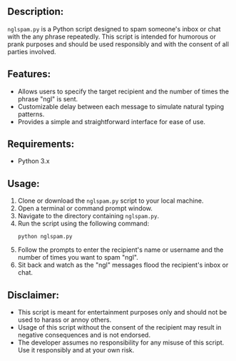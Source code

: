 ## Description:
`nglspam.py` is a Python script designed to spam someone's inbox or chat with the any phrase repeatedly. This script is intended for humorous or prank purposes and should be used responsibly and with the consent of all parties involved.

## Features:
- Allows users to specify the target recipient and the number of times the phrase "ngl" is sent.
- Customizable delay between each message to simulate natural typing patterns.
- Provides a simple and straightforward interface for ease of use.

## Requirements:
- Python 3.x

## Usage:
1. Clone or download the `nglspam.py` script to your local machine.
2. Open a terminal or command prompt window.
3. Navigate to the directory containing `nglspam.py`.
4. Run the script using the following command:
   ```
   python nglspam.py
   ```
5. Follow the prompts to enter the recipient's name or username and the number of times you want to spam "ngl".
6. Sit back and watch as the "ngl" messages flood the recipient's inbox or chat.

## Disclaimer:
- This script is meant for entertainment purposes only and should not be used to harass or annoy others.
- Usage of this script without the consent of the recipient may result in negative consequences and is not endorsed.
- The developer assumes no responsibility for any misuse of this script. Use it responsibly and at your own risk.